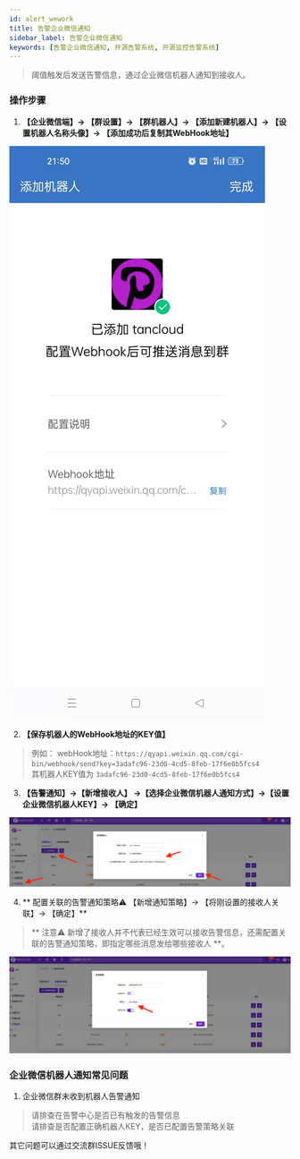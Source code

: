 ```yaml
---
id: alert_wework  
title: 告警企业微信通知      
sidebar_label: 告警企业微信通知     
keywords: [告警企业微信通知, 开源告警系统, 开源监控告警系统]
---
```


> 阈值触发后发送告警信息，通过企业微信机器人通知到接收人。

### 操作步骤

1. **【企业微信端】-> 【群设置】-> 【群机器人】-> 【添加新建机器人】-> 【设置机器人名称头像】-> 【添加成功后复制其WebHook地址】**

![email](/img/docs/help/alert-notice-6.jpg)

2. **【保存机器人的WebHook地址的KEY值】**

> 例如： webHook地址：`https://qyapi.weixin.qq.com/cgi-bin/webhook/send?key=3adafc96-23d0-4cd5-8feb-17f6e0b5fcs4`     
> 其机器人KEY值为 `3adafc96-23d0-4cd5-8feb-17f6e0b5fcs4`

3. **【告警通知】->【新增接收人】 ->【选择企业微信机器人通知方式】->【设置企业微信机器人KEY】-> 【确定】**

![email](/img/docs/help/alert-notice-7.png)

4. ** 配置关联的告警通知策略⚠️ 【新增通知策略】-> 【将刚设置的接收人关联】-> 【确定】**

> ** 注意⚠️ 新增了接收人并不代表已经生效可以接收告警信息，还需配置关联的告警通知策略，即指定哪些消息发给哪些接收人 **。

![email](/img/docs/help/alert-notice-4.png)

### 企业微信机器人通知常见问题

1. 企业微信群未收到机器人告警通知

> 请排查在告警中心是否已有触发的告警信息   
> 请排查是否配置正确机器人KEY，是否已配置告警策略关联

其它问题可以通过交流群ISSUE反馈哦！
